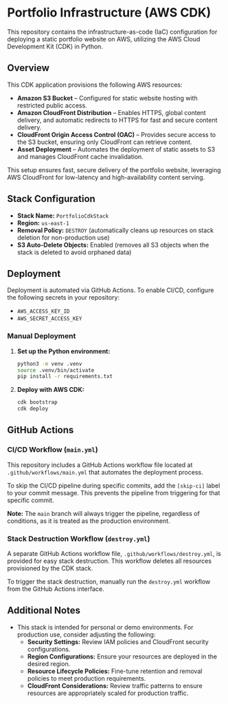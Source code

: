 # Portfolio Infrastructure (AWS CDK)

This repository contains the infrastructure-as-code (IaC) configuration for deploying a static portfolio website on AWS, utilizing the AWS Cloud Development Kit (CDK) in Python.

## Overview

This CDK application provisions the following AWS resources:

- **Amazon S3 Bucket** – Configured for static website hosting with restricted public access.
- **Amazon CloudFront Distribution** – Enables HTTPS, global content delivery, and automatic redirects to HTTPS for fast and secure content delivery.
- **CloudFront Origin Access Control (OAC)** – Provides secure access to the S3 bucket, ensuring only CloudFront can retrieve content.
- **Asset Deployment** – Automates the deployment of static assets to S3 and manages CloudFront cache invalidation.

This setup ensures fast, secure delivery of the portfolio website, leveraging AWS CloudFront for low-latency and high-availability content serving.

## Stack Configuration

- **Stack Name:** `PortfolioCdkStack`
- **Region:** `us-east-1`
- **Removal Policy:** `DESTROY` (automatically cleans up resources on stack deletion for non-production use)
- **S3 Auto-Delete Objects:** Enabled (removes all S3 objects when the stack is deleted to avoid orphaned data)

## Deployment

Deployment is automated via GitHub Actions. To enable CI/CD, configure the following secrets in your repository:

- `AWS_ACCESS_KEY_ID`
- `AWS_SECRET_ACCESS_KEY`

### Manual Deployment

1. **Set up the Python environment:**
   ``` bash
   python3 -m venv .venv
   source .venv/bin/activate
   pip install -r requirements.txt
   ```

2. **Deploy with AWS CDK:**
   ``` bash
   cdk bootstrap
   cdk deploy
   ```

## GitHub Actions

### CI/CD Workflow (`main.yml`)

This repository includes a GitHub Actions workflow file located at `.github/workflows/main.yml` that automates the deployment process.

To skip the CI/CD pipeline during specific commits, add the `[skip-ci]` label to your commit message. This prevents the pipeline from triggering for that specific commit.

**Note:** The `main` branch will always trigger the pipeline, regardless of conditions, as it is treated as the production environment.

### Stack Destruction Workflow (`destroy.yml`)

A separate GitHub Actions workflow file, `.github/workflows/destroy.yml`, is provided for easy stack destruction. This workflow deletes all resources provisioned by the CDK stack.

To trigger the stack destruction, manually run the `destroy.yml` workflow from the GitHub Actions interface.

## Additional Notes

- This stack is intended for personal or demo environments. For production use, consider adjusting the following:
  - **Security Settings:** Review IAM policies and CloudFront security configurations.
  - **Region Configurations:** Ensure your resources are deployed in the desired region.
  - **Resource Lifecycle Policies:** Fine-tune retention and removal policies to meet production requirements.
  - **CloudFront Considerations:** Review traffic patterns to ensure resources are appropriately scaled for production traffic.
